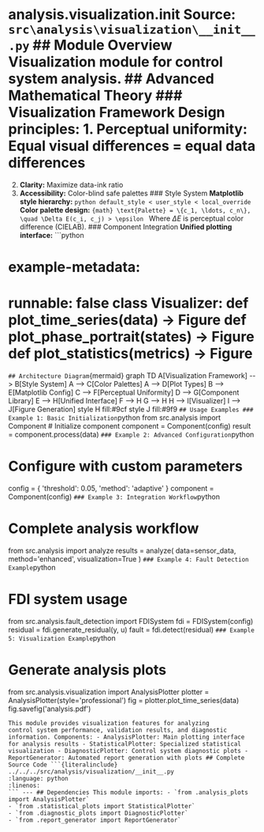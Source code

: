 # analysis.visualization.__init__ **Source:** `src\analysis\visualization\__init__.py` ## Module Overview Visualization module for control system analysis. ## Advanced Mathematical Theory ### Visualization Framework **Design principles:** 1. **Perceptual uniformity:** Equal visual differences = equal data differences
2. **Clarity:** Maximize data-ink ratio
3. **Accessibility:** Color-blind safe palettes ### Style System **Matplotlib style hierarchy:** ```python
default_style < user_style < local_override
``` **Color palette design:** ```{math}
\text{Palette} = \{c_1, \ldots, c_n\}, \quad \Delta E(c_i, c_j) > \epsilon
``` Where $\Delta E$ is perceptual color difference (CIELAB). ### Component Integration **Unified plotting interface:** ```python
# example-metadata:
# runnable: false class Visualizer: def plot_time_series(data) -> Figure def plot_phase_portrait(states) -> Figure def plot_statistics(metrics) -> Figure
``` ## Architecture Diagram ```{mermaid}
graph TD A[Visualization Framework] --> B[Style System] A --> C[Color Palettes] A --> D[Plot Types] B --> E[Matplotlib Config] C --> F[Perceptual Uniformity] D --> G[Component Library] E --> H[Unified Interface] F --> H G --> H H --> I[Visualizer] I --> J[Figure Generation] style H fill:#9cf style J fill:#9f9
``` ## Usage Examples ### Example 1: Basic Initialization ```python
from src.analysis import Component # Initialize component
component = Component(config)
result = component.process(data)
``` ### Example 2: Advanced Configuration ```python
# Configure with custom parameters
config = { 'threshold': 0.05, 'method': 'adaptive'
}
component = Component(config)
``` ### Example 3: Integration Workflow ```python
# Complete analysis workflow
from src.analysis import analyze results = analyze( data=sensor_data, method='enhanced', visualization=True
)
``` ### Example 4: Fault Detection Example ```python
# FDI system usage
from src.analysis.fault_detection import FDISystem fdi = FDISystem(config)
residual = fdi.generate_residual(y, u)
fault = fdi.detect(residual)
``` ### Example 5: Visualization Example ```python
# Generate analysis plots
from src.analysis.visualization import AnalysisPlotter plotter = AnalysisPlotter(style='professional')
fig = plotter.plot_time_series(data)
fig.savefig('analysis.pdf')
```
This module provides visualization features for analyzing
control system performance, validation results, and diagnostic information. Components: - AnalysisPlotter: Main plotting interface for analysis results - StatisticalPlotter: Specialized statistical visualization - DiagnosticPlotter: Control system diagnostic plots - ReportGenerator: Automated report generation with plots ## Complete Source Code ```{literalinclude} ../../../src/analysis/visualization/__init__.py
:language: python
:linenos:
``` --- ## Dependencies This module imports: - `from .analysis_plots import AnalysisPlotter`
- `from .statistical_plots import StatisticalPlotter`
- `from .diagnostic_plots import DiagnosticPlotter`
- `from .report_generator import ReportGenerator`
